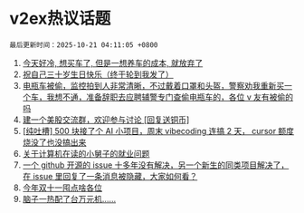 # v2ex热议话题

`最后更新时间：2025-10-21 04:11:05 +0800`

1. [今天好冷, 想买车了, 但是一想养车的成本, 就放弃了](https://www.v2ex.com/t/1166854)
1. [祝自己三十岁生日快乐（终于轮到我发了）](https://www.v2ex.com/t/1166860)
1. [电瓶车被偷，监控拍到人非常清晰，不过戴着口罩和头盔，警察劝我重新买一个车，我想不通，准备辞职去应聘辅警专门查偷电瓶车的，各位 v 友有被偷的吗](https://www.v2ex.com/t/1166847)
1. [建一个美股交流群，欢迎参与讨论 [回复送铜币]](https://www.v2ex.com/t/1166916)
1. [[纯吐槽] 500 块接了个 AI 小项目，周末 vibecoding 连搞 2 天， cursor 额度烧没了也没搞出来](https://www.v2ex.com/t/1166887)
1. [关于计算机在读的小舅子的就业问题](https://www.v2ex.com/t/1166930)
1. [一个 github 开源的 issue 十多年没有解决，另一个新生的同类项目解决了，在 issue 里回复了一条消息被隐藏，大家如何看？](https://www.v2ex.com/t/1166845)
1. [今年双十一囤点啥各位](https://www.v2ex.com/t/1166858)
1. [脑子一热配了台万元机……](https://www.v2ex.com/t/1166985)

